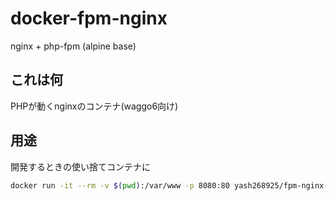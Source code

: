 # docker-fpm-nginx

nginx + php-fpm (alpine base)

## これは何

PHPが動くnginxのコンテナ(waggo6向け)

## 用途

開発するときの使い捨てコンテナに

```zsh
docker run -it --rm -v $(pwd):/var/www -p 8080:80 yash268925/fpm-nginx-wg
```
